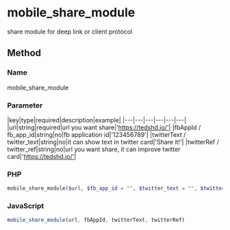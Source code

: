 # mobile_share_module

share module for deep link or client protocol

## Method

### Name

mobile_share_module

### Parameter

|key|type|required|description|example|
|---|---|---|---|---|---|
|url|string|required|url you want share|'https://tedshd.io/'|
|fbAppId / fb_app_id|string|no|fb application id|'123456789'|
|twitterText / twitter_text|string|no|it can show text in twitter card|'Share it!'|
|twitterRef / twitter_ref|string|no|url you want share, it can improve twitter card|'https://tedshd.io/'|


### PHP

```PHP
mobile_share_module($url, $fb_app_id = "", $twitter_text = "", $twitter_ref = "");
```

### JavaScript

```JavaScript
mobile_share_module(url, fbAppId, twitterText, twitterRef)
```

